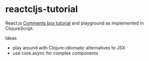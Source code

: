 # reactcljs-tutorial

React.js [Comments box tutorial](http://facebook.github.io/react/docs/tutorial.html) and playground as implemented in ClojureScript.

Ideas
* play around with Clojure-idiomatic alternatives to JSX
* use core.async for complex components
